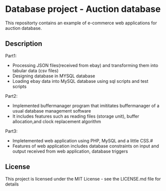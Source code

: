 # Database project - Auction database

This repositorty contains an example of e-commerce web applications for auction database.

## Description

Part1:
- Processing JSON files(received from ebay) and transforming them into tabular data (csv files)
- Designing database in MYSQL database
- Loading ebay data into MySQL database using sql scripts and test scripts

Part2: 
- Implemented buffermanager program that imititates buffermanager of a usual database management software
- It includes features such as reading files (storage unit), buffer allocation,and clock replacement algorithm

Part3: 
- Impletemented web application using PHP, MySQL and a little CSS.#
- Features of web application includes database constraints on input and output received from web application, database triggers


## License

This project is licensed under the MIT License - see the LICENSE.md file for details
